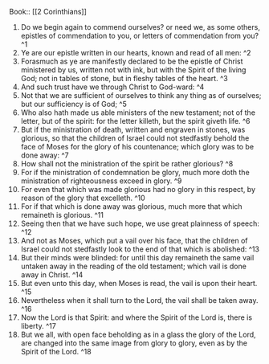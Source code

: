  Book:: [[2 Corinthians]]
 1. Do we begin again to commend ourselves? or need we, as some others, epistles of commendation to you, or letters of commendation from you? ^1
 2. Ye are our epistle written in our hearts, known and read of all men: ^2
 3. Forasmuch as ye are manifestly declared to be the epistle of Christ ministered by us, written not with ink, but with the Spirit of the living God; not in tables of stone, but in fleshy tables of the heart. ^3
 4. And such trust have we through Christ to God-ward: ^4
 5. Not that we are sufficient of ourselves to think any thing as of ourselves; but our sufficiency is of God; ^5
 6. Who also hath made us able ministers of the new testament; not of the letter, but of the spirit: for the letter killeth, but the spirit giveth life. ^6
 7. But if the ministration of death, written and engraven in stones, was glorious, so that the children of Israel could not stedfastly behold the face of Moses for the glory of his countenance; which glory was to be done away: ^7
 8. How shall not the ministration of the spirit be rather glorious? ^8
 9. For if the ministration of condemnation be glory, much more doth the ministration of righteousness exceed in glory. ^9
 10. For even that which was made glorious had no glory in this respect, by reason of the glory that excelleth. ^10
 11. For if that which is done away was glorious, much more that which remaineth is glorious. ^11
 12. Seeing then that we have such hope, we use great plainness of speech: ^12
 13. And not as Moses, which put a vail over his face, that the children of Israel could not stedfastly look to the end of that which is abolished: ^13
 14. But their minds were blinded: for until this day remaineth the same vail untaken away in the reading of the old testament; which vail is done away in Christ. ^14
 15. But even unto this day, when Moses is read, the vail is upon their heart. ^15
 16. Nevertheless when it shall turn to the Lord, the vail shall be taken away. ^16
 17. Now the Lord is that Spirit: and where the Spirit of the Lord is, there is liberty. ^17
 18. But we all, with open face beholding as in a glass the glory of the Lord, are changed into the same image from glory to glory, even as by the Spirit of the Lord. ^18
